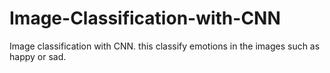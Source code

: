 # Image-Classification-with-CNN
Image classification with CNN. this classify emotions in the images such as happy or sad.
